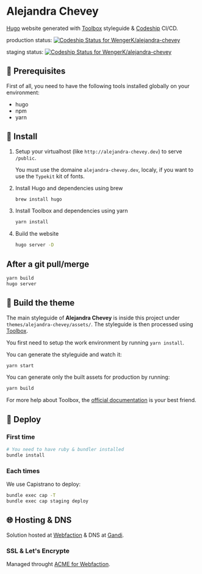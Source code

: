 # Alejandra Chevey

[Hugo](https://gohugo.io/) website generated with [Toolbox](https://frontend.github.io/toolbox/) styleguide & [Codeship](https://codeship.com) CI/CD.

production status: [ ![Codeship Status for WengerK/alejandra-chevey](https://app.codeship.com/projects/17efd080-54fc-0135-37a2-66916a474cf7/status?branch=master)](https://app.codeship.com/projects/235460)

staging status: [ ![Codeship Status for WengerK/alejandra-chevey](https://app.codeship.com/projects/17efd080-54fc-0135-37a2-66916a474cf7/status?branch=dev)](https://app.codeship.com/projects/235460)

## 🔧 Prerequisites

First of all, you need to have the following tools installed globally on your environment:

* hugo
* npm
* yarn

## 🚛 Install

1. Setup your virtualhost (like `http://alejandra-chevey.dev`) to serve `/public`.

    You must use the domaine `alejandra-chevey.dev`, localy, if you want to use the `Typekit` kit of fonts.

1. Install Hugo and dependencies using brew

    ```bash
    brew install hugo
    ```

1. Install Toolbox and dependencies using yarn

    ```bash
    yarn install
    ```

1. Build the website

    ```bash
    hugo server -D
    ```

## After a git pull/merge

  ```bash
  yarn build
  hugo server
  ```

## 🎨 Build the theme

The main styleguide of **Alejandra Chevey** is inside this project under `themes/alejandra-chevey/assets/`.
The styleguide is then processed using [Toolbox](https://frontend.github.io/toolbox/).

You first need to setup the work environment by running `yarn install`.

You can generate the styleguide and watch it:

  ```bash
  yarn start
  ```

You can generate only the built assets for production by running:

  ```bash
  yarn build
  ```

For more help about Toolbox, the [official documentation](http://frontend.github.io/toolbox/toolbox/#build-the-styleguide) is your best friend.

## 🚀 Deploy

### First time

  ```bash
  # You need to have ruby & bundler installed
  bundle install
  ```

### Each times

We use Capistrano to deploy:

  ```bash
  bundle exec cap -T
  bundle exec cap staging deploy
  ```

## 🌐 Hosting & DNS

Solution hosted at [Webfaction](https://www.webfaction.com) & DNS at [Gandi](https://www.gandi.net).

### SSL & Let's Encrypte

Managed throught [ACME for Webfaction](https://github.com/gregplaysguitar/acme-webfaction).

